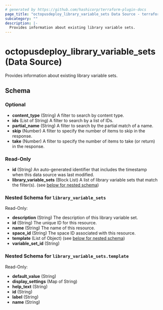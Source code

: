 ```yaml
---
# generated by https://github.com/hashicorp/terraform-plugin-docs
page_title: "octopusdeploy_library_variable_sets Data Source - terraform-provider-octopusdeploy"
subcategory: ""
description: |-
  Provides information about existing library variable sets.
---
```


# octopusdeploy_library_variable_sets (Data Source)

Provides information about existing library variable sets.



<!-- schema generated by tfplugindocs -->
## Schema

### Optional

- **content_type** (String) A filter to search by content type.
- **ids** (List of String) A filter to search by a list of IDs.
- **partial_name** (String) A filter to search by the partial match of a name.
- **skip** (Number) A filter to specify the number of items to skip in the response.
- **take** (Number) A filter to specify the number of items to take (or return) in the response.

### Read-Only

- **id** (String) An auto-generated identifier that includes the timestamp when this data source was last modified.
- **library_variable_sets** (Block List) A list of library variable sets that match the filter(s). (see [below for nested schema](#nestedblock--library_variable_sets))

<a id="nestedblock--library_variable_sets"></a>
### Nested Schema for `library_variable_sets`

Read-Only:

- **description** (String) The description of this library variable set.
- **id** (String) The unique ID for this resource.
- **name** (String) The name of this resource.
- **space_id** (String) The space ID associated with this resource.
- **template** (List of Object) (see [below for nested schema](#nestedatt--library_variable_sets--template))
- **variable_set_id** (String)

<a id="nestedatt--library_variable_sets--template"></a>
### Nested Schema for `library_variable_sets.template`

Read-Only:

- **default_value** (String)
- **display_settings** (Map of String)
- **help_text** (String)
- **id** (String)
- **label** (String)
- **name** (String)


